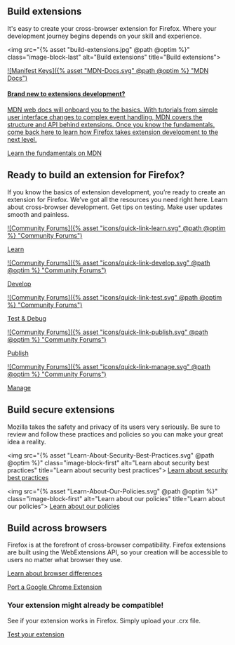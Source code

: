 <!-- Section Intro -->
<div class="panel-intro bg-dark">
<div class="bg"></div>

<div class="grid-container grid-x grid-padding-x align-center align-middle panel-nested">
<div class="cell small-12 medium-6" markdown="1">

## Build extensions

It's easy to create your cross-browser extension for Firefox. Where your development journey begins depends on your skill and experience.

</div>
<div class="cell small-12 medium-6">

<img src="{% asset "build-extensions.jpg" @path @optim %}" class="image-block-last" alt="Build extensions" title="Build extensions">

</div>
</div>

<div class="tiles-container">
<div class="grid-container grid-x grid-padding-x align-center">

<!-- Tile 1 -->
<a href="https://developer.mozilla.org/docs/Mozilla/Add-ons/WebExtensions/What_are_WebExtensions" class="cell small-12 medium-12 tile illustrated-tile tile-block-link">
<div class="block-link" markdown="1">

![Manifest Keys]({% asset "MDN-Docs.svg" @path @optim %} "MDN Docs")

#### Brand new to extensions development?

MDN web docs will onboard you to the basics. With tutorials from simple user interface changes to complex event handling, MDN covers the structure and API behind extensions. Once you know the fundamentals, come back here to learn how Firefox takes extension development to the next level.

<span class="block-link-inline">Learn the fundamentals on MDN</span>

</div>
</a>
<!-- END: Tile 1 -->

</div>
</div>
</div>
<!-- END: Section Intro -->

<!-- Section -->
<div class="panel-collapse quick-links">
<div class="grid-container grid-x grid-padding-x align-space-between">
<div class="cell small-12" markdown="1">

## Ready to build an extension for Firefox?

If you know the basics of extension development, you’re ready to create an extension for Firefox. We’ve got all the resources you need right here. Learn about cross-browser development. Get tips on testing. Make user updates smooth and painless.

</div>

<!-- Tile -->
<a href="/extension-basics/" class="cell auto tile tile-block-link">
<div class="block-link" markdown="1">

![Community Forums]({% asset "icons/quick-link-learn.svg" @path @optim %} "Community Forums")

<p><span class="block-link-inline">Learn</span></p>

</div>
</a>
<!-- END: Tile -->

<!-- Tile -->
<a href="/documentation/develop/" class="cell auto tile tile-block-link">
<div class="block-link" markdown="1">

![Community Forums]({% asset "icons/quick-link-develop.svg" @path @optim %} "Community Forums")

<p><span class="block-link-inline">Develop</span></p>

</div>
</a>
<!-- END: Tile -->

<!-- Tile -->
<a href="/documentation/develop/temporary-installation-in-firefox/" class="cell auto tile tile-block-link">
<div class="block-link" markdown="1">

![Community Forums]({% asset "icons/quick-link-test.svg" @path @optim %} "Community Forums")

<p><span class="block-link-inline">Test & Debug</span></p>

</div>
</a>
<!-- END: Tile -->

<!-- Tile -->
<a href="/documentation/publish/" class="cell auto tile tile-block-link">
<div class="block-link" markdown="1">

![Community Forums]({% asset "icons/quick-link-publish.svg" @path @optim %} "Community Forums")

<p><span class="block-link-inline">Publish</span></p>

</div>
</a>
<!-- END: Tile -->

<!-- Tile -->
<a href="/documentation/manage/" class="cell auto tile tile-block-link">
<div class="block-link" markdown="1">

![Community Forums]({% asset "icons/quick-link-manage.svg" @path @optim %} "Community Forums")

<p><span class="block-link-inline">Manage</span></p>

</div>
</a>
<!-- END: Tile -->

</div>
</div>

<!-- Section -->
<div class="panel-collapse">
<div class="grid-container grid-x grid-padding-x align-center">
<div class="cell small-12" markdown="1">

## Build secure extensions

Mozilla takes the safety and privacy of its users very seriously. Be sure to review and follow these practices and policies so you can make your great idea a reality.

</div>
</div>

<div class="grid-container grid-x grid-padding-x align-center">
<div class="cell small-12 medium-6" markdown="1">

<img src="{% asset "Learn-About-Security-Best-Practices.svg" @path @optim %}" class="image-block-first" alt="Learn about security best practices" title="Learn about security best practices">
[Learn about security best practices](/documentation/develop/build-a-secure-extension.md)

</div>
<div class="cell small-12 medium-6" markdown="1">

<img src="{% asset "Learn-About-Our-Policies.svg" @path @optim %}" class="image-block-first" alt="Learn about our policies" title="Learn about our policies">
[Learn about our policies](/documentation/publish/add-on-policies.md)

</div>
</div>
</div>

<!-- Section -->
<div class="panel-collapse">
<div class="grid-container grid-x grid-padding-x align-center">
<div class="cell small-12 medium-6" markdown="1">

## Build across browsers

</div>
<div class="cell small-12 medium-6" markdown="1">

Firefox is at the forefront of cross-browser compatibility. Firefox extensions are built using the WebExtensions API, so your creation will be accessible to users no matter what browser they use.

[Learn about browser differences](https://developer.mozilla.org/docs/Mozilla/Add-ons/WebExtensions/Chrome_incompatibilities)

[Port a Google Chrome Extension](https://developer.mozilla.org/docs/Mozilla/Add-ons/WebExtensions/Porting_a_Google_Chrome_extension)

</div>
</div>
</div>

<!-- Section CTA -->
<div class="section-cta bg-dark" style="background-image: url({% asset "extension-bg.svg" @path @optim %});">
<div class="img" style="background-image: url({% asset "extension-v2.svg" @path @optim %});"></div>
<div class="grid-container grid-x grid-padding-x align-middle">
<div class="cell small-12 large-4 xlarge-3 xlarge-offset-1" markdown="1">

### Your extension might already be compatible!

See if your extension works in Firefox. Simply upload your .crx file.

[Test your extension](https://www.extensiontest.com/)

</div>
</div>
</div>
<!-- END: Section CTA -->
